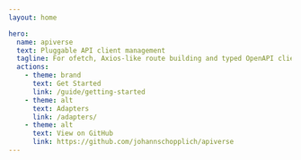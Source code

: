 ```yaml
---
layout: home

hero:
  name: apiverse
  text: Pluggable API client management
  tagline: For ofetch, Axios-like route building and typed OpenAPI clients
  actions:
    - theme: brand
      text: Get Started
      link: /guide/getting-started
    - theme: alt
      text: Adapters
      link: /adapters/
    - theme: alt
      text: View on GitHub
      link: https://github.com/johannschopplich/apiverse
---
```

